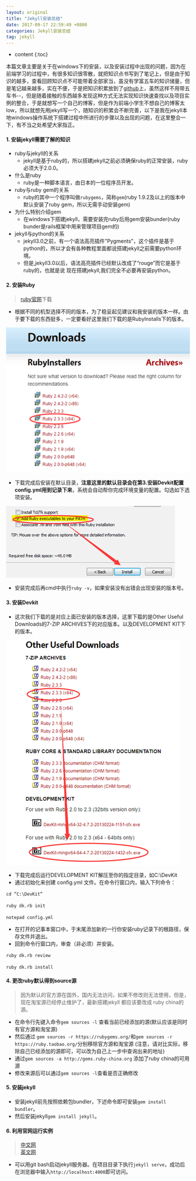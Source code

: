 ```yaml
---
layout: original
title: "Jekyll安装总结"
date: 2017-09-17 22:59:49 +0800 
categories: Jekyll安装总结
tag: jekyll
---
```

* content
{:toc}

 本篇文章主要是关于在windows下的安装，以及安装过程中出现的问题，因为在前端学习的过程中，有很多知识很零散，就把知识点书写到了笔记上，但是由于知识的越多，查看回顾知识点不可能带着全部家当，虽没有学富五车的知识储量，但是笔记越来越多，实在不便，于是把知识积累放到了[github](https://github.com/XiuDe)上，虽然这样不用带五车书--，但是随着接触的东西越多发现这种方式无法实现知识快速查找以及项目实例的整合，于是就想写一个自己的博客，但是作为前端小学生不想自己的博客太low，所以就想先用jekyll写一个，随知识的积累会不断完善，以下是我在jekyll本地windows操作系统下搭建过程中所进行的步骤以及出现的问题，在这里整合一下，有不当之处希望大家指正。

<!-- more -->



#### 1. 安装jekyll需要了解的知识
- ruby与jekyll的关系
    + jekyll是基于ruby的，所以搭建jekyll之前必须确保ruby的正常安装，ruby必须大于2.0.0。
- 什么是ruby
    + ruby是一种脚本语言，由日本的一位程序员开发。
- ruby与ruby gem的关系
    + ruby的其中一个程序叫做`rubygems`，简称`gem`(ruby 1.9.2及以上的版本中默认安装了ruby gem，所以无需手动安装gem)
- 为什么特别介绍gem
    + 在windows下搭建jekyll，需要安装完ruby后用gem安装bunder(ruby bunder是rails框架中用来管理项目gem的)
- jekyll与python的关系
    + jekyll3.0之前，有一个语法高亮插件"Pygments"，这个插件是基于python的，所以才会有各种教程里面都说搭建jekyll之前需要python环境。
    + 但是,jekyll3.0以后，语法高亮插件已经默认改成了“rouge”而它是基于ruby的，也就是说 现在搭建jekyll,我们完全不必要再安装python。

#### 2. 安装Ruby
> [ruby官网](https://rubyinstaller.org/downloads/)下载

- 根据不同的机型选择不同的版本，为了稳妥起见建议和我安装的版本一样。由于要下载的东西挺多，一定要看好这里我们下载的是RubyInstalls下的版本。<br>

![](/styles/images/jekyll/download01.png)

- 下载完成后安装在默认目录，__注意这里的默认目录会在第3.安装Devkit配置config.yml用到记录下来__，系统会自动帮你完成环境变量的配置。勾选如下选项安装。<br>

![](/styles/images/jekyll/install01.png)

- 安装完成后再cmd中执行`ruby -v`，如果安装没有出错会出现安装的版本号。

#### 3. 安装Devkit
- 这次我们下载的是对应上面已安装的版本选择，这里下载的是Other Useful Downloads的7-ZIP ARCHIVES下的对应版本。以及DEVELOPMENT KIT下的版本。<br>

![](/styles/images/jekyll/download02.png)

- 下载完成后运行DEVELOPMENT KIT解压至你的指定目录，如C:\DevKit
- 通过初始化来创建 config.yml 文件。在命令行窗口内，输入下列命令：
```
cd “C:\DevKit”

ruby dk.rb init

notepad config.yml
```
- 在打开的记事本窗口中，于末尾添加新的一行你安装ruby记录下的根路径，保存文件并退出。
- 回到命令行窗口内，审查（非必须）并安装。
```
ruby dk.rb review

ruby dk.rb install
```

#### 4. 更改ruby默认得到source源
> 因为默认的官方源在国外，国内无法访问，如果不修改则无法使用，但是，现在淘宝源已经停止维护了，最新搭建jekyll 都应该要改成 ruby china的源。

- 在命令行先键入命令`gem sources -l` 查看当前已经添加的源(默认应该是同时有官方源和淘宝源)
- 然后通过 `gem sources -r https://rubygems.org/`和`gem sources -r https://ruby.taobao.org/`分别移除官方源和淘宝源 (注意，请对比实际，移除自己已经添加的源即可，可以改为自己上一步中查询出来的地址)
- 通过`gem sources -a http://gems.ruby-china.org` 添加了ruby china的可用源
- 修改来源后可以通过`gem sources -l`查看是否正确修改

#### 5. 安装jekyll
- 安装jekyll前先按照依赖包bundler，下述命令即可安装`gem install bundler`。
- 然后安装jekyll`gem install jekyll`。

#### 6. 利用官网运行实例
> [中文网](http://jekyll.com.cn/docs/usage/)<br>
> [英文网](http://jekyllrb.com/)

- 可以用git bash启动jekyll服务器。在项目目录下执行`jekyll serve`，成功后在浏览器中输入`http://localhost:4000`即可访问。